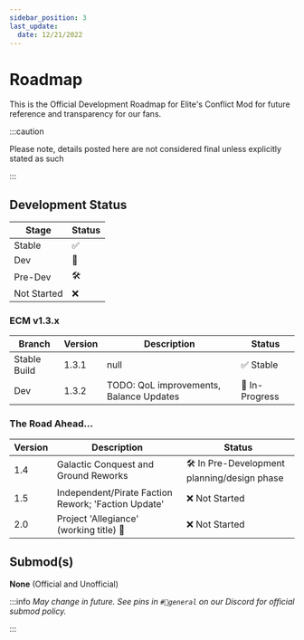 ```yaml
---
sidebar_position: 3
last_update:
  date: 12/21/2022
---
```


# Roadmap

This is the Official Development Roadmap for Elite's Conflict Mod for future reference and transparency for our fans. 

:::caution

Please note, details posted here are not considered final unless explicitly stated as such

:::

## Development Status

| Stage | Status |
| ----- | ------ |
| Stable | ✅
| Dev | 🚧 |
| Pre-Dev | 🛠 |
| Not Started | ❌

### ECM v1.3.x 

| Branch | Version | Description | Status
| ------ | ----------- | ------ | ------ |
| Stable Build | 1.3.1 | null | ✅ Stable
| Dev | 1.3.2 | TODO: QoL improvements, Balance Updates | 🚧 In-Progress

### The Road Ahead...

| Version | Description | Status |
| ------- | ----------- | ------ |
| 1.4 | Galactic Conquest and Ground Reworks | 🛠 In Pre-Development planning/design phase
| 1.5 | Independent/Pirate Faction Rework; 'Faction Update' | ❌ Not Started
| 2.0 | Project 'Allegiance' (working title) 👀 | ❌ Not Started 

## Submod(s)

**None** (Official and Unofficial)

:::info
_May change in future. See pins in `#💛general` on our Discord for official submod policy._

:::